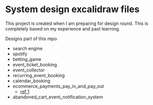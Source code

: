 # System design excalidraw files

This project is created when I am preparing for design round. This is completely based on my experience and past learning.


Designs part of this repo
- search engine
- spotify
- betting_game
- event_ticket_booking
- event_collector
- recurring_event_booking
- calendar_booking
- ecommerce_payments_pay_in_and_pay_out
  - [ref 1](https://newsletter.pragmaticengineer.com/p/designing-a-payment-system)
- abandoned_cart_event_notification_system
  